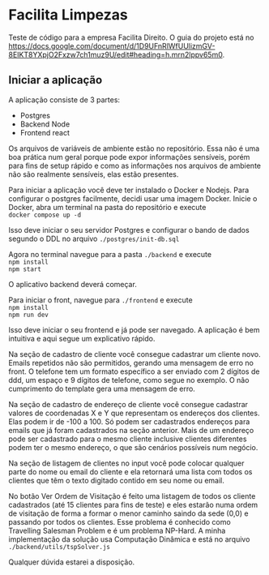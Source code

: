 # Facilita Limpezas

Teste de código para a empresa Facilita Direito. O guia do projeto está no https://docs.google.com/document/d/1D9UFnRlWfUUlizmGV-8EIKT8YXpjO2Fxzw7ch1muz9U/edit#heading=h.mrn2lppv65m0.

## Iniciar a aplicação

A aplicação consiste de 3 partes:
- Postgres
- Backend Node
- Frontend react

Os arquivos de variáveis de ambiente estão no repositório. Essa não é uma boa prática num geral porque pode expor informações sensíveis, porém para fins de setup rápido e como as informações nos arquivos de ambiente não são realmente sensíveis, elas estão presentes.

Para iniciar a aplicação você deve ter instalado o Docker e Nodejs.
Para configurar o postgres facilmente, decidi usar uma imagem Docker. Inicie o Docker, abra um terminal na pasta do repositório e execute \
```docker compose up -d```

Isso deve iniciar o seu servidor Postgres e configurar o bando de dados segundo o DDL no arquivo ```./postgres/init-db.sql```

Agora no terminal navegue para a pasta ```./backend``` e execute \
```npm install``` \
```npm start```

O aplicativo backend deverá começar.

Para iniciar o front, navegue para ```./frontend``` e execute \
```npm install``` \
```npm run dev```

Isso deve iniciar o seu frontend e já pode ser navegado. A aplicação é bem intuitiva e aqui segue um explicativo rápido.

Na seção de cadastro de cliente você consegue cadastrar um cliente novo. Emails repetidos não são permitidos, gerando uma mensagem de erro no front. O telefone tem um formato específico a ser enviado com 2 dígitos de ddd, um espaço e 9 dígitos de telefone, como segue no exemplo. O não cumprimento do template gera uma mensagem de erro.

Na seção de cadastro de endereço de cliente você consegue cadastrar valores de coordenadas X e Y que representam os endereços dos clientes. Elas podem ir de -100 a 100. Só podem ser cadastrados endereços para emails que já foram cadastrados na seção anterior. Mais de um endereço pode ser cadastrado para o mesmo cliente inclusive clientes diferentes podem ter o mesmo endereço, o que são cenários possíveis num negócio.

Na seção de listagem de clientes no input você pode colocar qualquer parte do nome ou email do cliente e ela retornará uma lista com todos os clientes que têm o texto digitado contido em seu nome ou email.

No botão Ver Ordem de Visitação é feito uma listagem de todos os cliente cadastrados (até 15 clientes para fins de teste) e eles estarão numa ordem de visitação de forma a formar o menor caminho saindo da sede (0,0) e passando por todos os clientes. Esse problema é conhecido como Travelling Salesman Problem e é um problema NP-Hard. A minha implementação da solução usa Computação Dinâmica e está no arquivo ```./backend/utils/tspSolver.js```

Qualquer dúvida estarei a disposição.


